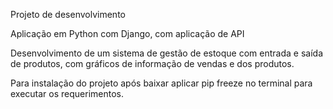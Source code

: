 Projeto de desenvolvimento

Aplicação em Python com Django, com aplicação de API 

Desenvolvimento de um sistema de gestão de estoque com entrada e saída de produtos, com gráficos de informação de vendas e dos produtos.

Para instalação do projeto após baixar
aplicar pip freeze no terminal para executar os requerimentos.
